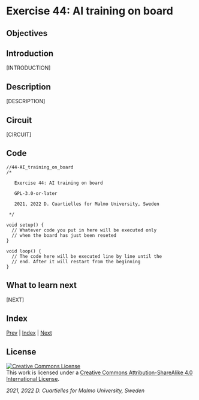 # Exercise 44: AI training on board

## Objectives



## Introduction

[INTRODUCTION]









## Description

[DESCRIPTION]

## Circuit

[CIRCUIT]

## Code

```c_cpp
//44-AI_training_on_board
/*

   Exercise 44: AI training on board

   GPL-3.0-or-later

   2021, 2022 D. Cuartielles for Malmo University, Sweden

 */

void setup() {
  // Whatever code you put in here will be executed only 
  // when the board has just been reseted
}

void loop() {
  // The code here will be executed line by line until the 
  // end. After it will restart from the beginning
}
```

## What to learn next

[NEXT]

## Index

[Prev](../43-AI_training_in_your_PC/43-AI_training_in_your_PC.md) |  [Index](../course_index.md) |  [Next](../45-BLE_basics/45-BLE_basics.md)

## License

<a rel="license" href="http://creativecommons.org/licenses/by-sa/4.0/"><img alt="Creative Commons License" style="border-width:0" src="https://i.creativecommons.org/l/by-sa/4.0/80x15.png" /></a><br />This work is licensed under a <a rel="license" href="http://creativecommons.org/licenses/by-sa/4.0/">Creative Commons Attribution-ShareAlike 4.0 International License</a>.

*2021, 2022 D. Cuartielles for Malmo University, Sweden*
